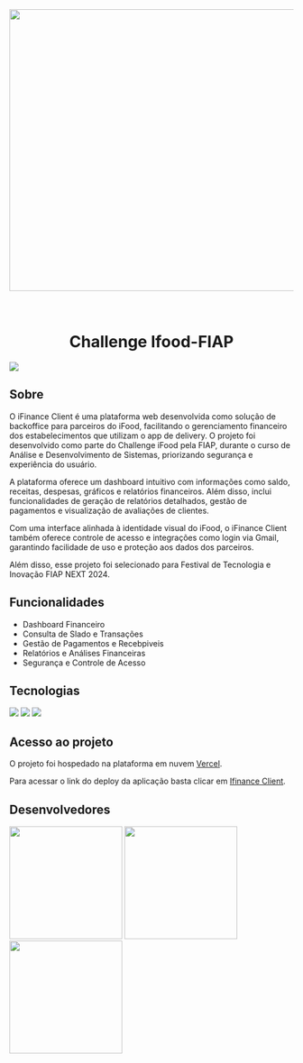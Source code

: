 <img align="center" height="500" width="1100" src="https://i.postimg.cc/x1PZBTvH/ifinance.png">

<h1 align="center"><br>
Challenge Ifood-FIAP</h1>
<div>
  <img src="https://img.shields.io/badge/STATUS-%20CONCLUIDO-green?style=flat">
</div>

## Sobre
<p>
O iFinance Client é uma plataforma web desenvolvida como solução de backoffice para parceiros do iFood, facilitando o gerenciamento financeiro dos estabelecimentos que utilizam o app de delivery. O projeto foi desenvolvido como parte do Challenge iFood pela FIAP, durante o curso de Análise e Desenvolvimento de Sistemas, priorizando segurança e experiência do usuário.

A plataforma oferece um dashboard intuitivo com informações como saldo, receitas, despesas, gráficos e relatórios financeiros. Além disso, inclui funcionalidades de geração de relatórios detalhados, gestão de pagamentos e visualização de avaliações de clientes.

Com uma interface alinhada à identidade visual do iFood, o iFinance Client também oferece controle de acesso e integrações como login via Gmail, garantindo facilidade de uso e proteção aos dados dos parceiros.

Além disso, esse projeto foi selecionado para Festival de Tecnologia e Inovação FIAP NEXT 2024.
</p> 

## Funcionalidades
- Dashboard Financeiro
- Consulta de Slado e Transações
- Gestão de Pagamentos e Recebpiveis
- Relatórios e Análises Financeiras
- Segurança e Controle de Acesso

## Tecnologias
<div>
  <img src="https://img.shields.io/badge/html5-%23E34F26.svg?style=for-the-badge&logo=html5&logoColor=white">
  <img src="https://img.shields.io/badge/css3-%231572B6.svg?style=for-the-badge&logo=css3&logoColor=white">
  <img src="https://img.shields.io/badge/JavaScript-F7DF1E?style=for-the-badge&logo=javascript&logoColor=black">
</div>

## Acesso ao projeto
<p>
O projeto foi hospedado na plataforma em nuvem <a href="https://vercel.com/https://ifinance-client.vercel.app/">Vercel</a>.
</p>
Para acessar o link do deploy da aplicação basta clicar em <a href="https://ifinance-client.vercel.app/">Ifinance Client</a>.



## Desenvolvedores
<a href="https://github.com/natybrum97"><img height="200" width="200" src="https://avatars.githubusercontent.com/u/129239168?v=4"></a>
<a href="https://github.com/thidepra"><img height="200" width="200" src="https://avatars.githubusercontent.com/u/93441081?v=4"></a>
<a href="https://github.com/GTazidjian"><img height="200" width="200" src="https://media.licdn.com/dms/image/v2/D4D03AQGBSe4tbfsmdA/profile-displayphoto-shrink_200_200/profile-displayphoto-shrink_200_200/0/1695775625036?e=1735171200&v=beta&t=D5AIxD1n4A48OeXuI6rlv2708uM8GR6afBD8V63uis8"></a>
